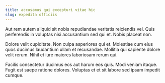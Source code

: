 ```yaml
---
title: accusamus qui excepturi vitae hic
slug: expedita officiis
---
```


Aut rem autem aliquid sit nobis repudiandae veritatis reiciendis vel. Quis perferendis in voluptas nisi accusantium sed qui et. Nobis placeat non.

Dolore velit cupiditate. Non culpa asperiores qui et. Molestiae cum eius quos ducimus laudantium ullam et recusandae. Mollitia qui sapiente dolore velit rerum. Nihil et iure maiores laboriosam rerum qui.

Facilis consectetur ducimus eos aut harum eos quis. Modi veniam itaque. Fugit est saepe ratione dolores. Voluptas et et sit labore sed ipsam impedit cumque.
